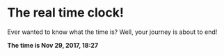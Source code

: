 # The real time clock!

Ever wanted to know what the time is? Well, your journey is about to end!

**The time is Nov 29, 2017, 18:27**
